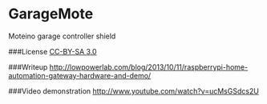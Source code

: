 GarageMote
==========

Moteino garage controller shield

###License
[CC-BY-SA 3.0](http://creativecommons.org/licenses/by-sa/3.0/us/)

###Writeup
http://lowpowerlab.com/blog/2013/10/11/raspberrypi-home-automation-gateway-hardware-and-demo/

###Video demonstration
http://www.youtube.com/watch?v=ucMsGSdcs2U
